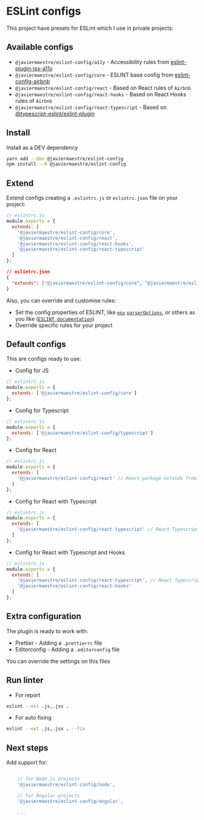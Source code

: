 # ESLint configs

This project have presets for ESLint which I use in private projects:

## Available configs

- `@javiermaestre/eslint-config/a11y` - Accessibility rules from [eslint-plugin-jsx-a11y](https://github.com/jsx-eslint/eslint-plugin-jsx-a11y#readme)
- `@javiermaestre/eslint-config/core` - ESLINT base config from [eslint-config-airbnb](https://github.com/airbnb/javascript)
- `@javiermaestre/eslint-config/react` - Based on React rules of `Airbnb`
- `@javiermaestre/eslint-config/react-hooks` - Based on React Hooks rules of `Airbnb`
- `@javiermaestre/eslint-config/react-typescript` - Based on [@typescript-eslint/eslint-plugin](https://github.com/typescript-eslint/typescript-eslint#readme)

## Install

Install as a DEV dependency

```bash
yarn add --dev @javiermaestre/eslint-config
npm install --D @javiermaestre/eslint-config
```

## Extend

Extend configs creating a `.eslintrc.js` or `eslintrc.json` file on your project:

```js
// eslintrc.js
module.exports = {
  extends: [
    '@javiermaestre/eslint-config/core',
    '@javiermaestre/eslint-config/react',
    '@javiermaestre/eslint-config/react-hooks',
    '@javiermaestre/eslint-config/react-typescript'
  ]
};
```

```json
// eslintrc.json
{
  "extends": ["@javiermaestre/eslint-config/core", "@javiermaestre/eslint-config/react-typescript"]
}
```

Also, you can override and customise rules:

- Set the config properties of ESLINT, like [`env`](http://eslint.org/docs/user-guide/configuring#specifying-environments) [`parserOptions`](http://eslint.org/docs/user-guide/configuring#specifying-parser-options),
  or others as you like ([`ESLINT documentation`](http://eslint.org/docs/user-guide/configuring))
- Override specific rules for your project

## Default configs

This are configs ready to use:

- Config for JS

```js
// eslintrc.js
module.exports = {
  extends: ['@javiermaestre/eslint-config/core']
};
```

- Config for Typescript

```js
// eslintrc.js
module.exports = {
  extends: ['@javiermaestre/eslint-config/typescript']
};
```

- Config for React

```js
// eslintrc.js
module.exports = {
  extends: [
    '@javiermaestre/eslint-config/react' // React package extends from /core
  ]
};
```

- Config for React with Typescript

```js
// eslintrc.js
module.exports = {
  extends: [
    '@javiermaestre/eslint-config/react-typescript' // React Typescript package extends from /react and /core
  ]
};
```

- Config for React with Typescript and Hooks

```js
// eslintrc.js
module.exports = {
  extends: [
    '@javiermaestre/eslint-config/react-typescript', // React Typescript package with Hooks extends from /react and /core
    '@javiermaestre/eslint-config/react-hooks'
  ]
};
```

## Extra configuration

The plugin is ready to work with:

- Prettier - Adding a `.prettierrc` file
- Editorconfig - Adding a `.editorconfig` file

You can override the settings on this files

## Run linter

- For report

```bash
eslint --ext .js,.jsx .
```

- For auto fixing

```bash
eslint --ext .js,.jsx . --fix
```

## Next steps

Add support for:

```js

    // for Node.js projects
    '@javiermaestre/eslint-config/node',

    // for Angular projects
    '@javiermaestre/eslint-config/angular',

    ...
```
